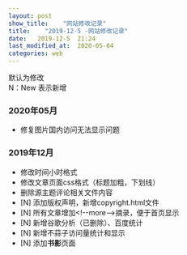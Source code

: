 ```yaml
---
layout: post
show_title:    "网站修改记录"
title:    "2019-12-5 -网站修改记录"
date:   2019-12-5  21:24 
last_modified_at:  2020-05-04
categories: web
---
```


默认为修改  
N：New 表示新增

### 2020年05月

- 修复图片国内访问无法显示问题

### 2019年12月

- 修改时间小时格式
- 修改文章页面css格式（标题加粗，下划线）
- 删除源主题评论相关文件内容
- [N] 添加版权声明，新增copyright.html文件
- [N] 所有文章增加\<!--more-->摘录，便于首页显示
- [N] 新增谷歌分析（已删除）、百度统计
- [N] 新增不蒜子访问量统计和显示
- [N] 添加**书影**页面

